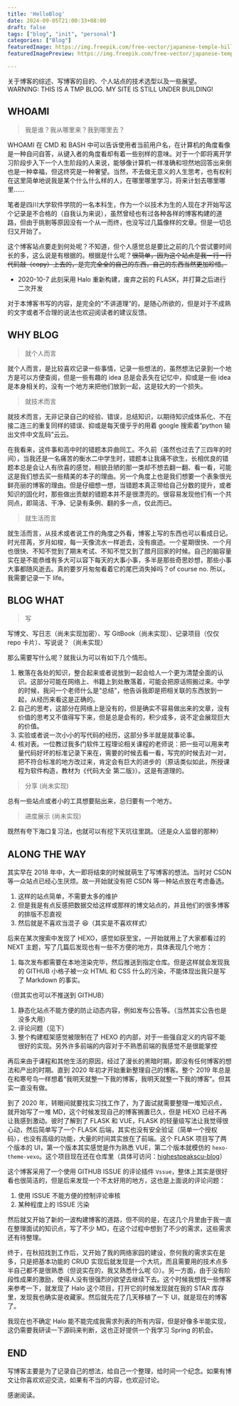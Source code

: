 ```yaml
---
title: 'HelloBlog'
date: 2024-09-05T21:00:33+08:00
draft: false
tags: ["blog", "init", "personal"]
categories: ["Blog"]
featuredImage: https://img.freepik.com/free-vector/japanese-temple-hill_23-2148660096.jpg?t=st=1725698784~exp=1725702384~hmac=22557ebf5df03acebd38d1a239243459b6ae2a13b1704e61a22042b7173051d9&w=1380
featuredImagePreview: https://img.freepik.com/free-vector/japanese-temple-hill_23-2148660096.jpg?t=st=1725698784~exp=1725702384~hmac=22557ebf5df03acebd38d1a239243459b6ae2a13b1704e61a22042b7173051d9&w=1380

---
```


关于博客的综述、写博客的目的、个人站点的技术选型以及一些展望。<br/>
WARNING: THIS IS A TMP BLOG. MY SITE IS STILL UNDER BUILDING!

<!--more-->

## WHOAMI

> 我是谁？我从哪里来？我到哪里去？

WHOAMI 在 CMD 和 BASH 中可以告诉使用者当前用户名，在计算机的角度看像是一种自问自答，从键入者的角度看却有着一些别样的意味。对于一个即将离开学习阶段步入下一个人生阶段的人来说，能够像计算机一样准确和坦然地回答出来倒也是一种幸福，但这终究是一种奢望。当然，不去做无意义的人生思考，也有权利在这里简单地说我是某个什么什么样的人，在哪里哪里学习，将来计划去哪里哪里……

笔者是四川大学软件学院的一名本科生，作为一个以技术为生的人现在才开始写这个记录是不合格的（自我认为来说），虽然曾经也有过各种各样的博客构建的道路，但由于挑剔等原因没有一个从一而终，也没写过几篇像样的文章。但是一切总归又开始了。

这个博客站点要走到何处呢？不知道，但个人感觉总是要比之前的几个尝试要时间长的多，这么说是有根据的。根据是什么呢？~~很简单，因为这个站点是我一行一行代码敲（copy）上去的，是完完全全的自己的东西，自己的东西当然更加珍惜。~~

- 2020-10-7 此刻采用 Halo 重新构建，废弃之前的 FLASK，并打算之后进行二次开发

对于本博客书写的内容，是完全的“不讲道理”的，是随心所欲的，但是对于不成熟的文字或者不合理的说法也欢迎阅读者的建议反馈。

## WHY BLOG

> 就个人而言

就个人而言，是比较喜欢记录一些事情，记录一些想法的，虽然想法记录到一个地方是可以方便查阅，但是一些有趣的 idea 总是会丢失在记忆中，抑或是一些 idea 是本身相关的，没有一个地方来把他们放到一起，这是较大的一个损失。

> 就技术而言

就技术而言，无非记录自己的经验、错误，总结知识，以期待知识成体系化、不在接二连三的重复同样的错误、抑或是每天傻乎乎的用着 google 搜索着“python 输出文件中文乱码”云云。

在我看来，这件事和高中时的错题本异曲同工。不久前（虽然也过去了三四年的时间），当我还是一名痛苦的衡水二中学生时，错题本让我痛不欲生，长相优良的错题本总是会让人有欣喜的感觉，相貌丑陋的那一类却不想去翻一翻、看一看，可能这是我们想去买一些精美的本子的理由。另一个角度上也是我们想要一个表象很光鲜亮丽的博客的理由。但是仔细想一想，当错题本真正带给自己分数的提升，或者知识的固化时，那些做出贡献的错题本并不是很漂亮的。很容易发现他们有一个共同点，即简洁、干净、记录有条例、翻的多一点，仅此而已。

> 就生活而言

就生活而言，从技术或者说工作的角度之外看，博客上写的东西也可以看成日记。时光荏苒，岁月如梭，每一天像流水一样逝去，没有痕迹。一个星期很快、一个月也很快、不知不觉到了期末考试、不知不觉又到了腊月回家的时候。自己的脑容量实在是不能恭维有多大可以容下每天的大事小事，多半是那些奇思妙想，那些小事大事都随风逝去。真的要岁月匆匆看着它的尾巴消失掉吗？of course no. 所以，我需要记录一下 life。

## BLOG WHAT

> 写

写博文、写日志（尚未实现加密）、写 GitBook（尚未实现）、记录项目（仅仅 repo 卡片）、写说说？（尚未实现）

那么需要写什么呢？就我认为可以有如下几个情形。

1. 散落在各处的知识，整合起来或者说放到一起会给人一个更为清楚全面的认识。这部分可能在网络上、书籍上到处散落着，可能会把原话照搬过来。中学的时候，我问一个老师什么是“总结”，他告诉我即是把相关联的东西放到一起，从经历来看这是正确的。
2. 自己的思考，这部分在网络上是没有的，但是确实不容易做出来的文章，没有价值的思考又不值得写下来，但是总是会有的，积少成多，说不定会展现巨大的价值。
3. 实验或者说一次小小的写代码的经历，这部分多半就是就事论事。
4. 核对表。一位教过我多门软件工程理论相关课程的老师说：把一些可以用来考量代码好坏的标准记录下来在，需要的时候去看一看，写完的时候去对一对，把不符合标准的地方改过来，肯定会有巨大的进步的（原话类似如此，所授课程为软件构造，教材为《代码大全 第二版》）。这是有道理的。

> 分享 (尚未实现)

总有一些站点或者小的工具想要贴出来，总归要有一个地方。

> 进度展示 (尚未实现)

既然有夸下海口复习法，也就可以有挖下天坑往里跳。（还是众人监督的那种）

## ALONG THE WAY

其实早在 2018 年中，大一即将结束的时候就萌生了写博客的想法。当时对 CSDN 等一众站点已经心生厌烦。故一开始就没有把 CSDN 等一种站点放在考虑备选。

1. 这样的站点简单，不需要太多的维护
2. 但是我是有点反感把数据交给这样或那样的博文站点的，并且他们的很多博客的排版不忍直视
3. 然后就是不喜欢当混子 😆（其实是不喜欢样式）

后来在某次搜索中发现了 HEXO，感觉如获至宝，一开始就用上了大家都看过的 NEXT 主题，写了几篇后发现也有一些不方便的地方，具体表现几个地方：

1. 每次发布都需要在本地渲染完毕，然后推送到指定仓库。但是这样就会发现我的 GITHUB 小格子被一众 HTML 和 CSS 什么的污染，不能体现出我只是写了 Markdown 的事实。

（但其实也可以不推送到 GITHUB）

1. 静态化站点不能方便的防止动态内容，例如发布公告等。（当然其实公告也是没多大用）
2. 评论问题（见下）
3. 整个构建框架感觉被限制在了 HEXO 的内部，对于一些强自定义的内容不能很好的实现。另外许多前端的内容对于不熟悉前端的我感觉不是很能掌控

再后来由于课程和其他生活的原因，经过了漫长的黑暗时期，即没有任何博客的想法和产出的时期。直到 2020 年初才开始重新整理自己的博客。整个 2019 年总是在和寒号鸟一样想着“我明天就整一下我的博客，我明天就整一下我的博客”。但其实一直没有做。

到了 2020 年，转眼间就要找实习找工作了，为了面试就需要整理一堆知识点，就开始写了一堆 MD，这个时候发现自己的博客搁置已久，但是 HEXO 已经不再让我感到激动。彼时了解到了 FLASK 和 VUE，FLASK 的轻量级写法让我觉得很心动，然后简单写了一个 FLASK 后端，其实也没有安全验证（简单一个授权码），也没有高级的功能，大量的时间其实放在了前端。这个 FLASK 项目写了两个版本的 UI，第一个版本其实感觉是作为熟悉 VUE，第二个版本就模仿的 `hexo-theme-vexo`。这个项目现在还在仓库里（具体可访问：[highestpeakscu-blog](https://github.com/highestpeak/highestpeakscu-blog)）

这个博客采用了一个使用 GITHUB ISSUE 的评论插件 `Vssue`，整体上其实是很好看也很简洁的，但是后来发现一个不太好用的地方，这也是上面说的评论问题：

1. 使用 ISSUE 不能方便的控制评论审核
2. 某种程度上的 ISSUE 污染

然后就又开始了新的一波构建博客的道路，但不同的是，在这几个月里由于我一直在整理面试的知识点，写了不少 MD，在这个过程中想到了不少的需求，这些需求还有待整理。

终于，在秋招找到工作后，又开始了我的网络家园的建设，奈何我的需求实在是多，只是把基本功能的 CRUD 实现后就发现是一个大坑，而且需要用的技术点多半自己都不是很熟悉（但说实在的，我又熟悉什么呢 ☹）。另一方面，由于没有阶段性成果的激励，使得人没有很强烈的欲望去继续下去。这个时候我想找一些博客来参考一下，就发现了 Halo 这个项目，打开它的时候发现就在我的 STAR 库存里，发现我也确实是收藏家。然后就先花了几天移植了一下 UI，就是现在的博客了。

我现在也不确定 Halo 能不能完成我需求列表的所有内容，但是好像多半能实现，这仍需要我研读一下源码来判断，这也正好提供一个我学习 Spring 的机会。

## END

写博客主要是为了记录自己的想法，给自己一个整理，给时间一个纪念。如果有博文让你喜欢欢迎交流，如果有不当的内容，也欢迎讨论。

感谢阅读。
